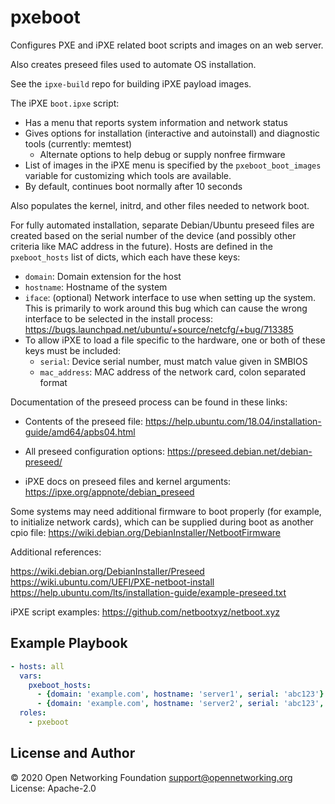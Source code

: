 # pxeboot

Configures PXE and iPXE related boot scripts and images on an web server.

Also creates preseed files used to automate OS installation.

See the `ipxe-build` repo for building iPXE payload images.

The iPXE `boot.ipxe` script:

- Has a menu that reports system information and network status
- Gives options for installation (interactive and autoinstall) and diagnostic
  tools (currently: memtest)
  - Alternate options to help debug or supply nonfree firmware
- List of images in the iPXE menu is specified by the `pxeboot_boot_images`
  variable for customizing which tools are available.
- By default, continues boot normally after 10 seconds

Also populates the kernel, initrd, and other files needed to network boot.

For fully automated installation, separate Debian/Ubuntu preseed files are
created based on the serial number of the device (and possibly other criteria
like MAC address in the future).  Hosts are defined in the ``pxeboot_hosts``
list of dicts, which each have these keys:

- `domain`: Domain extension for the host
- `hostname`: Hostname of the system
- `iface`: (optional) Network interface to use when setting up the system.
  This is primarily to work around this bug which can cause the wrong interface
  to be selected in the install process:
  https://bugs.launchpad.net/ubuntu/+source/netcfg/+bug/713385
- To allow iPXE to load a file specific to the hardware, one or both of these
  keys must be included:
  - `serial`: Device serial number, must match value given in SMBIOS
  - `mac_address`: MAC address of the network card, colon separated format

Documentation of the preseed process can be found in these links:

- Contents of the preseed file:
  https://help.ubuntu.com/18.04/installation-guide/amd64/apbs04.html

- All preseed configuration options: https://preseed.debian.net/debian-preseed/

- iPXE docs on preseed files and kernel arguments:
  https://ipxe.org/appnote/debian_preseed

Some systems may need additional firmware to boot properly (for example, to
initialize network cards), which can be supplied during boot as another
cpio file: https://wiki.debian.org/DebianInstaller/NetbootFirmware

Additional references:

https://wiki.debian.org/DebianInstaller/Preseed
https://wiki.ubuntu.com/UEFI/PXE-netboot-install
https://help.ubuntu.com/lts/installation-guide/example-preseed.txt

iPXE script examples: https://github.com/netbootxyz/netboot.xyz

## Example Playbook

```yaml
- hosts: all
  vars:
    pxeboot_hosts:
      - {domain: 'example.com', hostname: 'server1', serial: 'abc123'}
      - {domain: 'example.com', hostname: 'server2', serial: 'abc123', iface: 'eno2'}
  roles:
    - pxeboot

```

## License and Author

© 2020 Open Networking Foundation <support@opennetworking.org>
License: Apache-2.0
